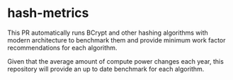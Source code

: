 # hash-metrics

This PR automatically runs BCrypt and other hashing algorithms with modern architecture to benchmark them and provide minimum work factor recommendations for each algorithm. 

Given that the average amount of compute power changes each year, this repository will provide an up to date benchmark for each algorithm.
